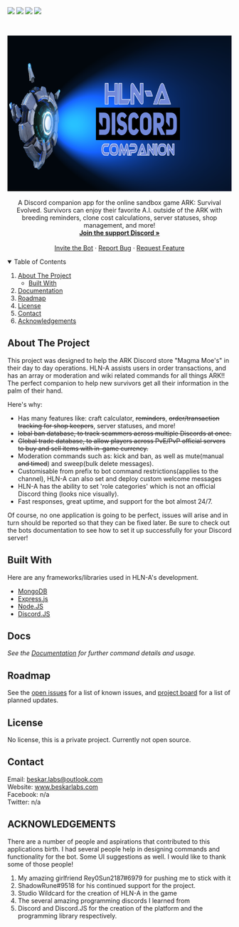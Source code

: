 <!--
*** Thanks for checking out the Best-README-Template. If you have a suggestion
*** that would make this better, please fork the repo and create a pull request
*** or simply open an issue with the tag "enhancement".
*** Thanks again! Now go create something AMAZING! :D
-->



<!-- PROJECT SHIELDS -->
<!--
*** I'm using markdown "reference style" links for readability.
*** Reference links are enclosed in brackets [ ] instead of parentheses ( ).
*** See the bottom of this document for the declaration of the reference variables
*** for contributors-url, forks-url, etc. This is an optional, concise syntax you may use.
*** https://www.markdownguide.org/basic-syntax/#reference-style-links
-->
[![][readme-shield]][readme-url]
[![][version-shield]][version-url]
[![][issues-shield]][issues-url]
![][discord-shield]



<!-- PROJECT LOGO -->
<br />
<p align="center">
  <a href="https://github.com/othneildrew/Best-README-Template">
    <img src="images/HLNA GitHub2.png" alt="Logo" width="800" height="350">
  </a>

  <!-- <h3 align="center">HLN-A</h3> -->

  <p align="center">
    A Discord companion app for the online sandbox game ARK: Survival Evolved. Survivors can enjoy their favorite A.I. outside of the ARK with breeding reminders,
    clone cost calculations, server statuses, shop management, and more!
    <br />
    <a href="https://discord.gg/WqunCan"><strong>Join the support Discord »</strong></a>
    <br />
    <br />
    <a href="https://github.com/othneildrew/Best-README-Template">Invite the Bot</a>
    ·
    <a href="https://github.com/ALCHElVlY/hlna/issues">Report Bug</a>
    ·
    <a href="https://github.com/ALCHElVlY/hlna/issues">Request Feature</a>
  </p>
</p>



<!-- TABLE OF CONTENTS -->
<details open="open">
  <summary>Table of Contents</summary>
  <ol>
    <li>
      <a href="#about-the-project">About The Project</a>
      <ul>
        <li><a href="#built-with">Built With</a></li>
      </ul>
    </li>
    <li><a href="#docs">Documentation</a></li>
    <li><a href="#roadmap">Roadmap</a></li>
    <li><a href="#license">License</a></li>
    <li><a href="#contact">Contact</a></li>
    <li><a href="#acknowledgements">Acknowledgements</a></li>
  </ol>
</details>



<!-- ABOUT THE PROJECT -->
## About The Project

<!-- [![Product Name Screen Shot][product-screenshot]](https://example.com) -->

This project was designed to help the ARK Discord store "Magma Moe's" in their day to day operations. HLN-A assists users in order transactions, and has an array or moderation and wiki related commands for all things ARK!! The perfect companion to help new survivors get all their information in the palm of their hand.

Here's why:
* Has many features like: craft calculator, ~~reminders~~, ~~order/transaction tracking for shop keepers~~, server statuses, and more!
* ~~lobal ban database, to track scammers across multiple Discords at once.~~
* ~~Global trade database, to allow players across PvE/PvP official servers to buy and sell items with in-game currency.~~
* Moderation commands such as: kick and ban, as well as mute(manual ~~and timed~~) and sweep(bulk delete messages).
* Customisable from prefix to bot command restrictions(applies to the channel), HLN-A can also set and deploy custom welcome messages
* HLN-A has the ability to set 'role categories' which is not an official Discord thing (looks nice visually).
* Fast responses, great uptime, and support for the bot almost 24/7.

Of course, no one application is going to be perfect, issues will arise and in turn should be reported so that they can be fixed later. Be sure to check out the bots documentation to see how to set it up successfully for your Discord server!



## Built With

Here are any frameworks/libraries used in HLN-A's development.
* [MongoDB](#)
* [Express.js](#)
* [Node.JS](https://nodejs.org/en/)
* [Discord.JS](https://discord.js.org/#/)



<!-- Documentation -->
## Docs

_See the [Documentation](https://alchelvly.gitbook.io/hlna-docs/) for further command details and usage._



<!-- ROADMAP -->
## Roadmap

See the [open issues](https://github.com/ALCHElVlY/hlna/issues) for a list of known issues, and [project board](https://github.com/ALCHElVlY/hlna/projects/1) for a list of planned updates.



<!-- LICENSE -->
## License

No license, this is a private project. Currently not open source.



<!-- CONTACT -->
## Contact

Email: beskar.labs@outlook.com<br>
Website: www.beskarlabs.com<br>
Facebook: n/a<br>
Twitter: n/a


<!-- ACKNOWLEDGEMENTS -->
## ACKNOWLEDGEMENTS

There are a number of people and aspirations that contributed to this applications birth. I had several people help in designing commands and functionality for the bot. Some UI suggestions as well. I would like to thank some of those people!

1. My amazing girlfriend Rey0Sun2187#6979 for pushing me to stick with it
2. ShadowRune#9518 for his continued support for the project.
3. Studio Wildcard for the creation of HLN-A in the game
4. The several amazing programming discords I learned from
5. Discord and Discord.JS for the creation of the platform and the programming library respectively.


<!-- MARKDOWN LINKS & IMAGES -->
<!-- https://www.markdownguide.org/basic-syntax/#reference-style-links -->
[readme-shield]: https://img.shields.io/badge/readme%20style-standard-blue.svg?style=plastic
[readme-url]: https://github.com/ALCHElVlY/hln-a#readme
[discord-shield]: https://img.shields.io/discord/686731263956090915?color=blue&label=Online%20Discord%20Members&style=plastic
[version-shield]: https://img.shields.io/github/v/tag/ALCHElVlY/hlna?label=version&style=plastic
[version-url]: https://github.com/ALCHElVlY/hlna/releases
[issues-shield]: https://img.shields.io/github/issues/ALCHElVlY/hlna?color=blue&style=plastic
[issues-url]: https://github.com/ALCHElVlY/hlna/issues
